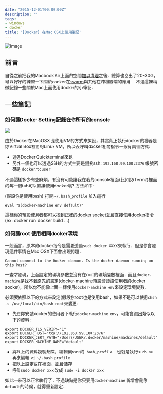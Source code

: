 ```yaml
---
date: "2015-12-01T00:00:00Z"
description: ""
tags:
- windows
- docker
title: '[Docker] 在Mac OSX上使用筆記'
---
```



![image](https://docs.docker.com/dist/assets/images/logo.png)

## 前言

自從之前把我的Macbook Air上面的空間[加以清理](http://www.evanlin.com/save-disk-space-from-xcode-in-mba/)之後．總算也空出了20~30G，可以好好的練習一下關於docker在[swarm](https://docs.docker.com/swarm/install-w-machine/)與其他在跨機器端的應用． 不過這裡稍微紀錄一些關於Mac上面使用docker的小筆記．


## 一些筆記
### 如何讓Docker Setting記錄在你所有的console

![](https://docs.docker.com/engine/installation/images/mac_docker_host.svg)

由於Docker在MacOSX 是使用VM的方式來架設，其實真正執行docker的機器是你Virtual Box裡面的Linux VM，所以去呼叫docker相關指令一般有兩個方式:

- 透過Docker Quickterminal來跑
- 另外一個也可以透過SSH的方式主要是鏈接ssh: `192.168.99.100:2376` 帳號密碼是 `docker/tcuser`

不過這樣多少有些麻煩，有沒有可能讓我在我的console裡面(比如說iTerm2)裡面的每一個tab可以直接使用docker呢? 方法如下:


(假設你是使用bash) 打開 `~/.bash_profile` 加入這行

```
eval "$(docker-machine env default)"
```

這樣你的預設使用者都可以找到正確的docker socket並且直接使用docker指令 (ex: docker run, docker build ...)

### 如何讓root 使用相同docker環境

一般而言，原本的docker指令是需要透過`sudo docker XXXX`來執行．但是你會發現這件事情在Mac OSX下面會出現問題．

```
Cannot connect to the Docker daemon. Is the docker daemon running on this host?
```

一查才發現，上面設定的環境參數並沒有在root的環境變數裡面．而且`docker-machine`是找不到原先的設定(docker-machine預設會讀該使用者的docker socket)，所以你不能像上面一樣使用`docker-machine env`來設定環境變數．

必須要依照以下的方式來設定(假設你root也是使用bash，如果不是可以使用`chsh -s /usr/local/bin/bash root`來變更:

- 先在你安裝docker的使用者下執行`docker-machine env`，可能會跑出類似以下的資料:

```
export DOCKER_TLS_VERIFY="1"
export DOCKER_HOST="tcp://192.168.99.100:2376"
export DOCKER_CERT_PATH="/Users/USER/.docker/machine/machines/default"
export DOCKER_MACHINE_NAME="default"
```

-  將以上的資料複製起來，編輯到root的`.bash_profile`．也就是執行`sudo su` 再來編輯 `vi ~/.bash_profile`
-  把以上設定放在裡面，並且儲存
-  呼叫`sudo docker xxx` 改成 `sudo -i docker xxx`

如此一來可以正常執行了．不過缺點是你只要用`docker-machine` 新增會刪除`default`的時候，就得重新設定．
